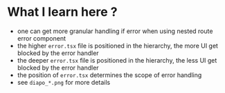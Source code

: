 # What I learn here ?

- one can get more granular handling if error when using nested route error component
- the higher `error.tsx` file is positioned in the hierarchy, the more UI get blocked by the error handler
- the deeper `error.tsx` file is positioned in the hierarchy, the less UI get blocked by the error handler
- the position of `error.tsx` determines the scope of error handling
- see `diapo_*.png` for more details
